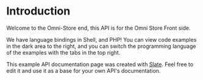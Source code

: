 # Introduction

Welcome to the Omni-Store end, this API is for the Omni Store Front side.

We have language bindings in Shell, and PHP! You can view code examples in the dark area to the right, and you can switch the programming language of the examples with the tabs in the top right.

This example API documentation page was created with [Slate](https://github.com/tripit/slate). Feel free to edit it and use it as a base for your own API's documentation.
